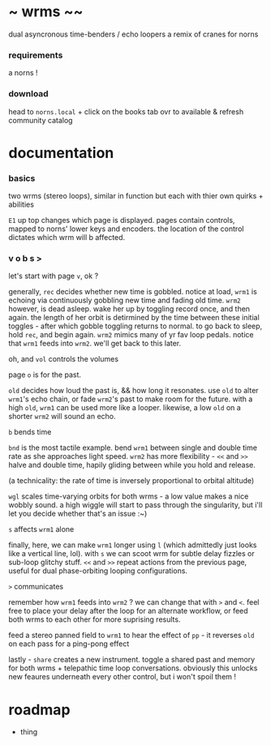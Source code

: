 # ~ wrms ~~
dual asyncronous time-benders / echo loopers
a remix of cranes for norns

### requirements
a norns !

### download
head to `norns.local` + click on the books
tab ovr to available & refresh community catalog


# documentation

### basics

two wrms (stereo loops), similar in function but each with thier own quirks + abilities

`E1` up top changes which page is displayed. pages contain controls, mapped to norns' lower keys and encoders. the location of the control dictates which wrm will b affected.

### v o b s >

let's start with page `v`, ok ?

generally, `rec` decides whether new time is gobbled. notice at load, `wrm1` is echoing via continuously gobbling new time and fading old time. `wrm2` however, is dead asleep. wake her up by toggling record once, and then again. the length of her orbit is detirmined by the time between these initial toggles - after which gobble toggling returns to normal. to go back to sleep, hold `rec`, and begin again. `wrm2` mimics many of yr fav loop pedals. notice that `wrm1` feeds into `wrm2`. we'll get back to this later.

oh, and `vol` controls the volumes

page `o` is for the past.

`old` decides how loud the past is, && how long it resonates. use `old` to alter `wrm1`'s echo chain, or fade `wrm2`'s past to make room for the future. with a high `old`, `wrm1` can be used more like a looper. likewise, a low `old` on a shorter `wrm2` will sound an echo.

`b` bends time

`bnd` is the most tactile example. bend `wrm1` between single and double time rate as she approaches light speed. `wrm2` has more flexibility - `<<` and `>>` halve and double time, hapily gliding between while you hold and release.

(a technicality: the rate of time is inversely proportional to orbital altitude)

`wgl` scales time-varying orbits for both wrms - a low value makes a nice wobbly sound. a high wiggle will start to pass through the singularity, but i'll let you decide whether that's an issue :~)

`s` affects `wrm1` alone

finally, here, we can make `wrm1` longer using `l` (which admittedly just looks like a vertical line, lol). with `s` we can scoot wrm for subtle delay fizzles or sub-loop glitchy stuff. `<<` and `>>` repeat actions from the previous page, useful for dual phase-orbiting looping configurations.

`>` communicates

remember how `wrm1` feeds into `wrm2` ? we can change that with `>` and `<`. feel free to place your delay after the loop for an alternate workflow, or feed both wrms to each other for more suprising results.

feed a stereo panned field to `wrm1` to hear the effect of `pp` - it reverses `old` on each pass for a ping-pong effect

lastly - `share` creates a new instrument. toggle a shared past and memory for both wrms + telepathic time loop conversations. obviously this unlocks new feaures underneath every other control, but i won't spoil them !


# roadmap

* thing
